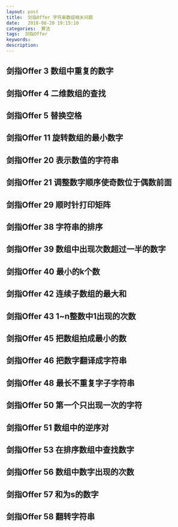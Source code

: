 ```yaml
---
layout: post
title:  剑指Offer 字符串数组相关问题
date:   2018-06-20 19:15:10
categories:  算法
tags:  剑指Offer
keywords: 
description:         
---
```

## 剑指Offer 3 数组中重复的数字
## 剑指Offer 4 二维数组的查找
## 剑指Offer 5 替换空格
## 剑指Offer 11 旋转数组的最小数字
## 剑指Offer 20 表示数值的字符串
## 剑指Offer 21 调整数字顺序使奇数位于偶数前面
## 剑指Offer 29 顺时针打印矩阵
## 剑指Offer 38 字符串的排序
## 剑指Offer 39 数组中出现次数超过一半的数字
## 剑指Offer 40 最小的k个数
## 剑指Offer 42 连续子数组的最大和
## 剑指Offer 43 1~n整数中1出现的次数
## 剑指Offer 45 把数组拍成最小的数
## 剑指Offer 46 把数字翻译成字符串
## 剑指Offer 48 最长不重复字子字符串
## 剑指Offer 50 第一个只出现一次的字符
## 剑指Offer 51 数组中的逆序对
## 剑指Offer 53 在排序数组中查找数字
## 剑指Offer 56 数组中数字出现的次数
## 剑指Offer 57 和为s的数字
## 剑指Offer 58 翻转字符串
